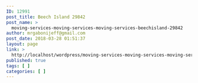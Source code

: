 ```yaml
---
ID: 12991
post_title: Beech Island 29842
post_name: >
  moving-services-moving-services-moving-services-beechisland-29842
author: mrgabonijeff@gmail.com
post_date: 2018-03-28 01:51:37
layout: page
link: >
  http://localhost/wordpress/moving-services-moving-services-moving-services-beechisland-29842/
published: true
tags: [ ]
categories: [ ]
---
```

